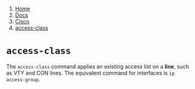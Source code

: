 <!-- -
Title: access-class (Cisco Command)
Description: Notes on the `access class` command on Cisco devices
First Published: 2014-02-24
- -->

<ol class='breadcrumb' itemprop='breadcrumb'>
	<li><a href="/">Home</a></li>
	<li><a href="/docs/">Docs</a></li>
	<li><a href="/docs/cisco/">Cisco</a></li>
	<li><a href="/docs/cisco/access-class.html">access-class</a></li>
</ol>

`access-class`
==============

The `access-class` command applies an existing access list on a 
**line**, such as VTY and CON lines. The equivalent command for 
interfaces is `ip access-group`.
